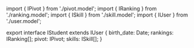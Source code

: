 import { IPivot } from './pivot.model';
import { IRanking } from './ranking.model';
import { ISkill } from './skill.model';
import { IUser } from './user.model';

export interface IStudent extends IUser {
  birth_date: Date;
  rankings: IRanking[];
  pivot: IPivot;
  skills: ISkill[];
}
